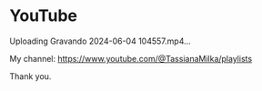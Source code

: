 # YouTube 



Uploading Gravando 2024-06-04 104557.mp4…


My channel: https://www.youtube.com/@TassianaMilka/playlists




Thank you.
